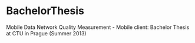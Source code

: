 # BachelorThesis
Mobile Data Network Quality Measurement - Mobile client: Bachelor Thesis at CTU in Prague (Summer 2013)
